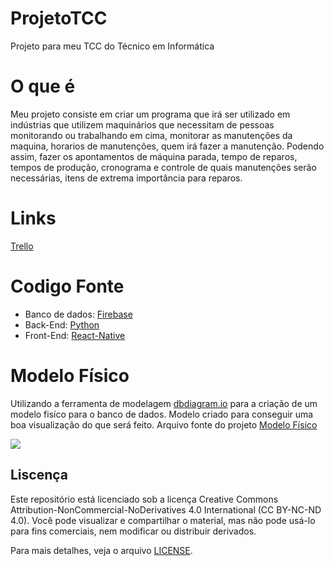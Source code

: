 # ProjetoTCC
Projeto para meu TCC do Técnico em Informática

# O que é
Meu projeto consiste em criar um programa que irá ser utilizado em indústrias que utilizem maquinários que necessitam de pessoas monitorando ou trabalhando em cima, monitorar as manutenções da maquina, horarios de manutenções, quem irá fazer a manutenção. 
Podendo assim, fazer os apontamentos de máquina parada, tempo de reparos, tempos de produção, cronograma e controle de quais manutenções serão necessárias, itens de extrema importância para reparos.

# Links 
[Trello](https://trello.com/b/2zx0wjCj/matheus-augusto-daminelli)

# Codigo Fonte
+ Banco de dados: [Firebase](https://firebase.google.com/docs?hl=pt-br)
+ Back-End: [Python](https://docs.python.org/3/)
+ Front-End: [React-Native](https://reactnative.dev/docs/getting-started)

# Modelo Físico
Utilizando a ferramenta de modelagem [dbdiagram.io](https://dbdiagram.io/home) para a criação de um modelo fisíco para o banco de dados. Modelo criado para conseguir uma boa visualização do que será feito.
Arquivo fonte do projeto [Modelo Físico](https://dbdiagram.io/d/tcc-66bb96178b4bb5230e04d3db)

![](https://github.com/user-attachments/assets/c27918ff-e1fb-429a-8738-ffddd65b5e47)


## Liscença

Este repositório está licenciado sob a licença Creative Commons Attribution-NonCommercial-NoDerivatives 4.0 International (CC BY-NC-ND 4.0). Você pode visualizar e compartilhar o material, mas não pode usá-lo para fins comerciais, nem modificar ou distribuir derivados.

Para mais detalhes, veja o arquivo [LICENSE](./LICENSE).
